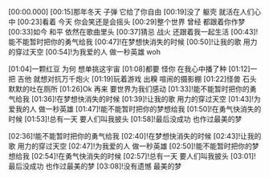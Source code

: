 [00:00.000]
[00:15]那年冬天 子弹 它给了你自由
[00:19]没了 躯壳 就活在人们心中
[00:23]看着 今天 你会笑还是会摇头
[00:29]整个世界 曾经 都跟着你作梦
[00:33]如今 和平 依然在歌曲里头
[00:37]猜忌 战火 还跟着我一起生活
[00:43]!能不能暂时把你的勇气给我
[00:47]!在梦想快消失的时候
[00:50]!让我的歌 用力的穿过天空
[00:54]!为我爱的人 做一秒英雄 woh

[01:04]一颗红豆 为何 想单挑这宇宙
[01:08]都要 怪你 在我心中播了种
[01:12]一把 吉他 就想对抗万千炮火
[01:19]玩着游戏 出糗 喧闹的摄影棚
[01:22]怪兽 石头 默默的吐在厕所
[01:26]Ok 再来 要世界为我们感动
[01:33]!能不能暂时把你的勇气给我
[01:36]!在梦想快消失的时候
[01:39]!让我的歌 用力的穿过天空
[01:43]!为爱我的人 做一秒英雄
[01:47]!能不能暂时把你的梦想给我
[01:50]!在勇气快消失的时候
[01:53]!总有一天 要人们叫我披头
[01:58]!最后没成功 也作过最美的梦

[02:36]!能不能暂时把你的勇气给我
[02:40]!在梦想快消失的时候
[02:43]!让我的歌 用力的穿过天空
[02:47]!为我爱的人 做一秒英雄
[02:50]!能不能暂时把你的梦想给我
[02:54]!在勇气快消失的时候
[02:57]!总有一天 要人们叫我披头
[03:01]!最后没成功 也作过最美的梦
[03:08]!没有遗憾 最美的梦
